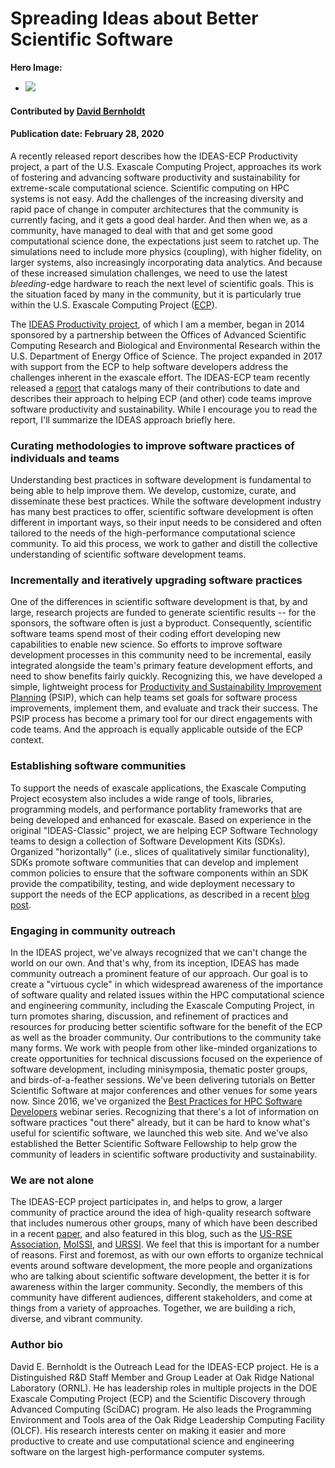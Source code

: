 # Spreading Ideas about Better Scientific Software

**Hero Image:**

 - <img src='https://github.com/betterscientificsoftware/images/blob/master/Blog_0225_Computational.jpg'/>

#### Contributed by [David Bernholdt](https://github.com/bernhold "David Bernholdt GitHub Profile")

#### Publication date: February 28, 2020

A recently released report describes how the IDEAS-ECP Productivity project, a part of the U.S. Exascale Computing Project, approaches its work of fostering and advancing software productivity and sustainability for extreme-scale computational science. Scientific computing on HPC systems is not easy.  Add the challenges of the increasing diversity and rapid pace of change in computer architectures that the community is currently facing, and it gets a good deal harder.  And then when we, as a community, have managed to deal with that and get some good computational science done, the expectations just seem to ratchet up.  The simulations need to include more physics (coupling), with higher fidelity, on larger systems, also increasingly incorporating data analytics.  And because of these increased simulation challenges, we need to use the latest *bleeding*-edge hardware to reach the next level of scientific goals. This is the situation faced by many in the community, but it is particularly true within the U.S. Exascale Computing Project ([ECP](https://exascaleproject.org)).

The [IDEAS Productivity project](https://ideas-productivity.org/), of which I am a member, began in 2014 sponsored by a partnership between the Offices of Advanced Scientific Computing Research and Biological and Environmental Research within the U.S. Department of Energy Office of Science.  The project expanded in 2017 with support from the ECP to help software developers address the challenges inherent in the exascale effort.  The IDEAS-ECP team recently released a [report](https://exascaleproject.org/better-scientific-productivity-through-better-scientific-software-the-ideas-report) that catalogs many of their contributions to date and describes their approach to helping ECP (and other) code teams improve software productivity and sustainability.  While I encourage you to read the report, I'll summarize the IDEAS approach briefly here.

### Curating methodologies to improve software practices of individuals and teams

Understanding best practices in software development is fundamental to being able to help improve them.  We develop, customize, curate, and disseminate these best practices.  While the software development industry has many best practices to offer, scientific software development is often different in important ways, so their input needs to be considered and often tailored to the needs of the high-performance computational science community. To aid this process, we work to gather and distill the collective understanding of scientific software development teams. 

### Incrementally and iteratively upgrading software practices

One of the differences in scientific software development is that, by and large, research projects are funded to generate scientific results -- for the sponsors, the software often is just a byproduct.  Consequently, scientific software teams spend most of their coding effort developing new capabilities to enable new science.  So efforts to improve software development processes in this community need to be incremental, easily integrated alongside the team's primary feature development efforts, and need to show benefits fairly quickly.  Recognizing this, we have developed a simple, lightweight process for [Productivity and Sustainability Improvement Planning](https://bssw.io/psip) (PSIP), which can help teams set goals for software process improvements, implement them, and evaluate and track their success.  The PSIP process has become a primary tool for our direct engagements with code teams.  And the approach is equally applicable outside of the ECP context.

### Establishing software communities

To support the needs of exascale applications, the Exascale Computing Project ecosystem also includes a wide range of tools, libraries, programming models, and performance portablity frameworks that are being developed and enhanced for exascale. Based on experience in the original "IDEAS-Classic" project, we are helping ECP Software Technology teams to design a collection of Software Development Kits (SDKs).  Organized "horizontally" (i.e., slices of qualitatively similar functionality), SDKs promote software communities that can develop and implement common policies to ensure that the software components within an SDK provide the compatibility, testing, and wide deployment necessary to support the needs of the ECP applications, as described in a recent [blog post](https://bssw.io/blog_posts/building-community-through-software-policies).

### Engaging in community outreach

In the IDEAS project, we've always recognized that we can't change the world on our own.  And that's why, from its inception, IDEAS has made community outreach a prominent feature of our approach.  Our goal is to create a "virtuous cycle" in which widespread awareness of the importance of software quality and related issues within the HPC computational science and engineering community, including the Exascale Computing Project, in turn promotes sharing, discussion, and refinement of practices and resources for producing better scientific software for the benefit of the ECP as well as the broader community.  Our contributions to the community take many forms.  We work with people from other like-minded organizations to create opportunities for technical discussions focused on the experience of software development, including minisymposia, thematic poster groups, and birds-of-a-feather sessions. We've been delivering tutorials on Better Scientific Software at major conferences and other venues for some years now.  Since 2016, we've organized the [Best Practices for HPC Software Developers](https://bssw.io/items/best-practices-for-hpc-software-developers-webinar-series) webinar series.  Recognizing that there's a lot of information on software practices "out there" already, but it can be hard to know what's useful for scientific software, we launched this web site.  And we've also established the Better Scientific Software Fellowship to help grow the community of leaders in scientific software productivity and sustainability.

### We are not alone

The IDEAS-ECP project participates in, and helps to grow, a larger community of practice around the idea of high-quality research software that includes numerous other groups, many of which have been described in a recent [paper](https://bssw.io/items/exploring-community-organizations-and-their-role-in-emerging-software-ecosystems), and also featured in this blog, such as the [US-RSE Association](https://bssw.io/blog_posts/us-research-software-engineer-us-rse-association), [MolSSI](https://bssw.io/blog_posts/software-sustainability-in-the-molecular-sciences), and [URSSI](https://bssw.io/blog_posts/urssi-conceptualizing-a-us-research-software-sustainability-institute).  We feel that this is important for a number of reasons.  First and foremost, as with our own efforts to organize technical events around software development, the more people and organizations who are talking about scientific software development, the better it is for awareness within the larger community.  Secondly, the members of this community have different audiences, different stakeholders, and come at things from a variety of approaches.  Together, we are building a rich, diverse, and vibrant community.

### Author bio

David E. Bernholdt is the Outreach Lead for the IDEAS-ECP project. He is a Distinguished R&D Staff Member and Group Leader at Oak Ridge National Laboratory (ORNL). He has leadership roles in multiple projects in the DOE Exascale Computing Project (ECP) and the Scientific Discovery through Advanced Computing (SciDAC) program. He also leads the Programming Environment and Tools area of the Oak Ridge Leadership Computing Facility (OLCF). His research interests center on making it easier and more productive to create and use computational science and engineering software on the largest high-performance computer systems.

<!---
Publish: preview
RSS update: 2020-02-28
Categories: Planning, Collaboration
Topics: Software Engineering, Projects and Organizations
Tags: bssw-blog-article
Level: 2
Prerequisites: default
Aggregate: none
--->
